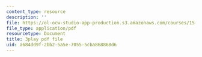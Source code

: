 ```yaml
---
content_type: resource
description: ''
file: https://ol-ocw-studio-app-production.s3.amazonaws.com/courses/15-071-the-analytics-edge-spring-2017/a684dd9f2bb25a5e70555cba868868d6_Y8dMlEv-epg.pdf
file_type: application/pdf
resourcetype: Document
title: 3play pdf file
uid: a684dd9f-2bb2-5a5e-7055-5cba868868d6
---
```

